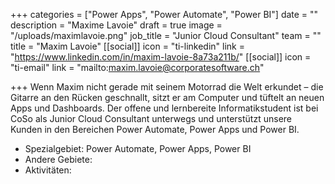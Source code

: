 +++
categories = ["Power Apps", "Power Automate", "Power BI"]
date = ""
description = "Maxime Lavoie"
draft = true
image = "/uploads/maximlavoie.png"
job_title = "Junior Cloud Consultant"
team = ""
title = "Maxim Lavoie"
[[social]]
icon = "ti-linkedin"
link = "https://www.linkedin.com/in/maxim-lavoie-8a73a211b/"
[[social]]
icon = "ti-email"
link = "mailto:maxim.lavoie@corporatesoftware.ch"

+++
Wenn Maxim nicht gerade mit seinem Motorrad die Welt erkundet – die Gitarre an den Rücken geschnallt, sitzt er am Computer und tüftelt an neuen Apps und Dashboards. Der offene und lernbereite Informatikstudent ist bei CoSo als Junior Cloud Consultant unterwegs und unterstützt unsere Kunden in den Bereichen Power Automate, Power Apps und Power BI.

* Spezialgebiet: Power Automate, Power Apps, Power BI
* Andere Gebiete:
* Aktivitäten: